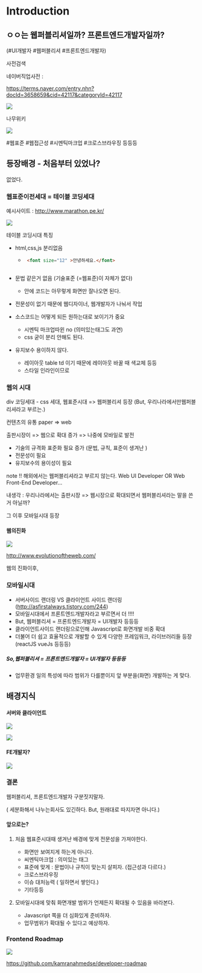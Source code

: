 # Introduction

## ㅇㅇ는 웹퍼블리셔일까? 프론트엔드개발자일까?

(#UI개발자 #웹퍼블리셔 #프론트엔드개발자)



사전검색

네이버직업사전 : 

https://terms.naver.com/entry.nhn?docId=3658659&cid=42117&categoryId=42117

![](https://code.d2.co.kr/jewdri/images/intro/intro_01.jpg)

나무위키

![](https://code.d2.co.kr/jewdri/images/intro/intro_02.jpg)

#웹표준 #웹접근성 #시멘틱마크업 #크로스브라우징 등등등 



## 등장배경  - 처음부터 있었나? 

없었다. 



### 웹표준이전세대  = 테이블 코딩세대

예시사이트 : http://www.marathon.pe.kr/

![](https://code.d2.co.kr/jewdri/images/intro/before_01.jpg)



테이블 코딩시대 특징

- html,css,js 분리없음

  - ```html
     <font size="12" >안녕하세요.</font>
     ```
    ```
  
    ```

- 문법 같은거 없음 (기술표준 (=웹표준)이 자체가 없다)

  - 안에 코드는 아무렇게 화면만 잘나오면 된다.

- 전문성이 없기 때문에  웹디자이너, 웹개발자가 나눠서 작업 

- 소스코드는 어떻게 되든 원하는대로 보이기가 중요

  - 시멘틱 마크업따윈 no (의미있는태그도 과연)
  - css 굳이 분리 안해도 된다. 

- 유지보수 용이하지 않다. 
  - 레이아웃  table td 이기 때문에 레이아웃 바꿀 때 색교체 등등
  - 스타일 인라인이므로


### 웹의 시대

div 코딩세대 - css 세대, 웹표준시대 => 웹퍼블리셔 등장 (But,  우리나라에서만웹퍼블리셔라고 부르는.)

컨텐츠의 유통 paper => web 

출판시장이 => 웹으로 확대 증가 => 나중에 모바일로 발전

- 기술의 규격화 표준화 필요 증가 (문법, 규칙, 표준이 생겨난 )
- 전문성이 필요
- 유지보수의 용이성이 필요



note !!  해외에서는 웹퍼블리셔라고 부르지 않는다. Web UI Developer OR Web Front-End Developer...

내생각 : 우리나라에서는 출판시장 => 웹시장으로 확대되면서 웹퍼블리셔라는 말을 쓴거 아닐까?

그 이후 모바일시대 등장

#### 웹의진화

![](https://code.d2.co.kr/jewdri/images/intro/knowledge_04.jpg)

http://www.evolutionoftheweb.com/

웹의 진화이후, 



### 모바일시대

- 서버사이드 랜더링  VS 클라이언트 사이드 랜더링 (http://asfirstalways.tistory.com/244)
- 모바일시대에서 프론트엔드개발자라고 부르면서 더 !!!!
- But, 웹퍼블리셔 = 프론트엔드개발자 = UI개발자 등등등
- 클라이언트사이드 랜더링으로인해 Javascript로 화면개발 비중 확대
- 더불어 더 쉽고 효율적으로 개발할 수 있게 다양한 프레임워크, 라이브러리들 등장(reactJS vueJs 등등등)

##### So,웹퍼블리셔 = 프론트엔드개발자 = UI개발자 등등등

- 업무환경 일의 특성에 따라 범위가 다를뿐이지 앞 부분을(화면) 개발하는 게 맞다.



## 배경지식

#### 서버와 클라이언트

![](https://code.d2.co.kr/jewdri/images/intro/knowledge.jpg)

![](https://code.d2.co.kr/jewdri/images/intro/knowledge_02.jpg)

#### FE개발자?

![](https://code.d2.co.kr/jewdri/images/intro/knowledge_03.jpg)



### 결론

웹퍼블리셔, 프론트엔드개발자 구분짓지말자.

( 세분화해서 나누는회사도 있긴하다. But, 원래대로 따지자면 아니다.)

#### 앞으로는?

1. 처음 웹표준시대때 생겨난 배경에 맞게 전문성을 가져야한다. 

   - 화면만 보여지게 하는게 아니다.
   - 씨멘틱마크업 : 의미있는 태그
   - 표준에 맞게 : 문법이나 규칙이 맞는지 살피자. (접근성과 다르다.)
   - 크로스브라우징
   - 이슈 대처능력 ( 일하면서 쌓인다.)
   - 기타등등 

2. 모바일시대에 맞춰 화면개발 범위가 언제든지 확대될 수 있음을 바라본다.

   - Javascript 쪽을 더 심화있게 준비하자.
   - 업무범위가 확대될 수 있다고 예상하자.



### Frontend Roadmap

![](https://github.com/kamranahmedse/developer-roadmap/blob/master/images/frontend.png)



https://github.com/kamranahmedse/developer-roadmap